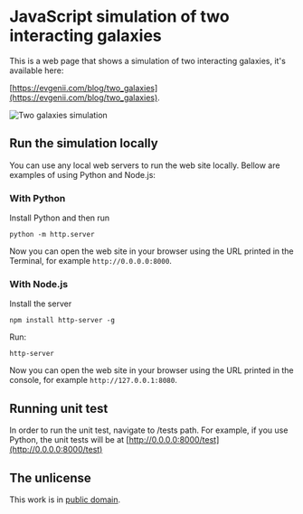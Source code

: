 # JavaScript simulation of two interacting galaxies

This is a web page that shows a simulation of two interacting galaxies, it's available here:

[https://evgenii.com/blog/two_galaxies](https://evgenii.com/blog/two_galaxies).

![Two galaxies simulation](https://github.com/evgenyneu/two_galaxies/raw/master/images_docs/two_galaxies.jpg)


## Run the simulation locally

You can use any local web servers to run the web site locally. Bellow are examples of using Python and Node.js:


### With Python

Install Python and then run

```
python -m http.server
```

Now you can open the web site in your browser using the URL printed in the Terminal, for example `http://0.0.0.0:8000`.


### With Node.js

Install the server

```
npm install http-server -g
```

Run:

```
http-server
```

Now you can open the web site in your browser using the URL printed in the console, for example `http://127.0.0.1:8080`.


## Running unit test

In order to run the unit test, navigate to /tests path. For example, if you use Python, the unit tests will be at [http://0.0.0.0:8000/test](http://0.0.0.0:8000/test)


## The unlicense

This work is in [public domain](LICENSE).
